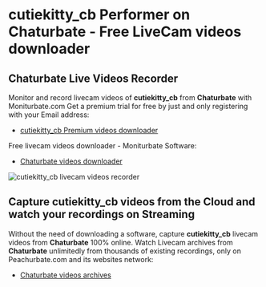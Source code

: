 # cutiekitty_cb Performer on Chaturbate - Free LiveCam videos downloader

## Chaturbate Live Videos Recorder

Monitor and record livecam videos of **cutiekitty_cb** from **Chaturbate** with Moniturbate.com
Get a premium trial for free by just and only registering with your Email address:
* [cutiekitty_cb Premium videos downloader](https://moniturbate.com/request-demo-licence-key.html)

Free livecam videos downloader - Moniturbate Software:
* [Chaturbate videos downloader](https://moniturbate.com/moniturbate-download-software.html)

![cutiekitty_cb livecam videos recorder](https://peachurnet.com/templates/moniturbate-software.png)


## Capture cutiekitty_cb videos from the Cloud and watch your recordings on Streaming

Without the need of downloading a software, capture **cutiekitty_cb** livecam videos from **Chaturbate** 100% online.
Watch Livecam archives from **Chaturbate** unlimitedly from thousands of existing recordings, only on Peachurbate.com and its websites network:
* [Chaturbate videos archives](https://peachurnet.com/)